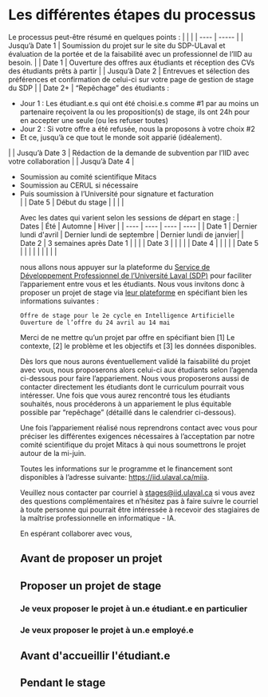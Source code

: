 
<br>
<br>

# Les différentes étapes du processus 
Le processus peut-être résumé en quelques points :
| | |
| ---- | ----- |
| Jusqu’à Date 1 | Soumission du projet sur le site du SDP-ULaval et évaluation de la portée et de la faisabilité avec un professionnel de l’IID au besoin. |
| Date 1 | Ouverture des offres aux étudiants et réception des CVs des étudiants prêts à partir |
| Jusqu’à Date 2 | Entrevues et sélection des préférences et confirmation de celui-ci sur votre page de gestion de stage du SDP |
| Date 2+ | “Repêchage” des étudiants : <ul><li> Jour 1 : Les étudiant.e.s qui ont été choisi.e.s comme #1 par au moins un partenaire reçoivent la ou les proposition(s) de stage, ils ont 24h pour en accepter une seule (ou les refuser toutes)</li><li> Jour 2 : Si votre offre a été refusée, nous la proposons à votre choix #2 </li><li> Et ce, jusqu’à ce que tout le monde soit apparié (idéalement). </li></ul>|
| Jusqu’à Date 3 | Rédaction de la demande de subvention par l’IID avec votre collaboration |
| Jusqu’à Date 4 | <ul><li>Soumission au comité scientifique Mitacs </li><li>Soumission au CERUL si nécessaire</li><li>Puis soumission à l’Université pour signature et facturation </li>|
| Date 5 | Début du stage |
| | |

Avec les dates qui varient selon les sessions de départ en stage : 
| Dates | Été | Automne | Hiver |
| ---- | ---- | ---- | ---- |
| Date 1 | Dernier lundi d'avril | Dernier lundi de septembre | Dernier lundi de janvier|
| Date 2 | 3 semaines après Date 1 | | |
| Date 3 | | | |
| Date 4 | | | |
| Date 5 | | | |
| | | | |

nous allons nous appuyer sur la plateforme du [Service de Développement Professionnel de l’Université Laval (SDP)](https://www.sdp.ulaval.ca/) pour faciliter l’appariement entre vous et les étudiants. Nous vous invitons donc à proposer un projet de stage via [leur plateforme](https://www.sdp.ulaval.ca/employeurs/afficher/stage) en spécifiant bien les informations suivantes : 

    Offre de stage pour le 2e cycle en Intelligence Artificielle
    Ouverture de l’offre du 24 avril au 14 mai

Merci de ne mettre qu’un projet par offre en spécifiant bien [1] Le contexte, [2] le problème et les objectifs et [3] les données disponibles.

Dès lors que nous aurons éventuellement validé la faisabilité du projet avec vous, nous proposerons alors celui-ci aux étudiants selon l’agenda ci-dessous pour faire l’appariement. Nous vous proposerons aussi de contacter directement les étudiants dont le curriculum pourrait vous intéresser. Une fois que vous aurez rencontré tous les étudiants souhaités, nous procéderons à un appariement le plus équitable possible par “repêchage” (détaillé dans le calendrier ci-dessous).

Une fois l’appariement réalisé nous reprendrons contact avec vous pour préciser les différentes exigences nécessaires à l’acceptation par notre comité scientifique du projet Mitacs à qui nous soumettrons le projet autour de la mi-juin. 

Toutes les informations sur le programme et le financement sont disponibles à l’adresse suivante: https://iid.ulaval.ca/miia. 


Veuillez nous contacter par courriel à stages@iid.ulaval.ca si vous avez des questions complémentaires et n’hésitez pas à faire suivre le courriel à toute personne qui pourrait être intéressée à recevoir des stagiaires de la maîtrise professionnelle en informatique - IA.

En espérant collaborer avec vous,



## Avant de proposer un projet

## Proposer un projet de stage

### Je veux proposer le projet à un.e étudiant.e en particulier

### Je veux proposer le projet à un.e employé.e

## Avant d'accueillir l'étudiant.e

## Pendant le stage


